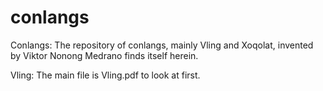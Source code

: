 # conlangs
Conlangs: The repository of conlangs, mainly Vling and Xoqolat, invented by Viktor Nonong Medrano finds itself herein.

Vling: The main file is Vling.pdf to look at first.
